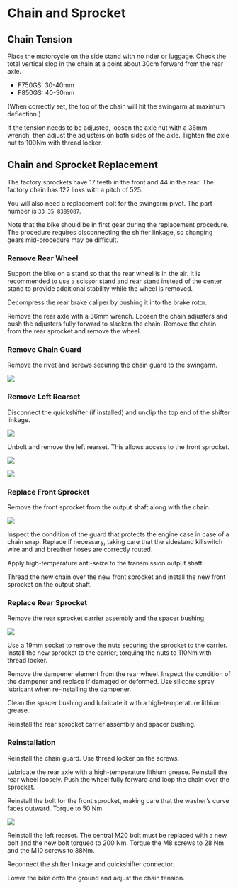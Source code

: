 # Chain and Sprocket

## Chain Tension

Place the motorcycle on the side stand with no rider or luggage. Check the
total vertical slop in the chain at a point about 30cm forward from the rear
axle. 

- F750GS: 30-40mm 
- F850GS: 40-50mm

(When correctly set, the top of the chain will hit the swingarm at maximum
deflection.)

If the tension needs to be adjusted, loosen the axle nut with a 36mm wrench,
then adjust the adjusters on both sides of the axle. Tighten the axle nut to
100Nm with thread locker.

## Chain and Sprocket Replacement

The factory sprockets have 17 teeth in the front and 44 in the rear. The
factory chain has 122 links with a pitch of 525.

You will also need a replacement bolt for the swingarm pivot. The part
number is `33 35 8389087`.

Note that the bike should be in first gear during the replacement procedure.
The procedure requires disconnecting the shifter linkage, so changing gears
mid-procedure may be difficult.

### Remove Rear Wheel

Support the bike on a stand so that the rear wheel is in the air. It is
recommended to use a scissor stand and rear stand instead of the center stand
to provide additional stability while the wheel is removed.

Decompress the rear brake caliper by pushing it into the brake rotor. 

Remove the rear axle with a 36mm wrench. Loosen the chain adjusters and push
the adjusters fully forward to slacken the chain. Remove the chain from the
rear sprocket and remove the wheel.

### Remove Chain Guard

Remove the rivet and screws securing the chain guard to the swingarm.

![](assets/chain-cover.png)

### Remove Left Rearset

Disconnect the quickshifter (if installed) and unclip the top end of the
shifter linkage. 

![](assets/quickshifter.png)

Unbolt and remove the left rearset. This allows access to the
front sprocket.

![](assets/left-rearset-1.png)

![](assets/left-rearset-2.png)

### Replace Front Sprocket

Remove the front sprocket from the output shaft along with the chain.

![](assets/front-sprocket-guard.png)

Inspect the condition of the guard that protects the engine case in case of a
chain snap. Replace if necessary, taking care that the sidestand killswitch
wire and and breather hoses are correctly routed.

Apply high-temperature anti-seize to the transmission output shaft.

Thread the new chain over the new front sprocket and install the new front
sprocket on the output shaft.

### Replace Rear Sprocket

Remove the rear sprocket carrier assembly and the spacer bushing. 

![](assets/rear-sprocket.png)

Use a 19mm socket to remove the nuts securing the sprocket to the carrier.
Install the new sprocket to the carrier, torquing the nuts to 110Nm with thread
locker. 

Remove the dampener element from the rear wheel. Inspect the condition of the
dampener and replace if damaged or deformed. Use silicone spray lubricant when
re-installing the dampener.

Clean the spacer bushing and lubricate it with a high-temperature lithium
grease.

Reinstall the rear sprocket carrier assembly and spacer bushing.

### Reinstallation

Reinstall the chain guard. Use thread locker on the screws.

Lubricate the rear axle with a high-temperature lithium grease. Reinstall the
rear wheel loosely. Push the wheel fully forward and loop the chain over the
sprocket.

Reinstall the bolt for the front sprocket, making care that the washer’s curve
faces outward. Torque to 50 Nm.

![](assets/front-sprocket-bolt.png)

Reinstall the left rearset. The central M20 bolt must be replaced with a new
bolt and the new bolt torqued to 200 Nm. Torque the M8 screws to 28 Nm and the
M10 screws to 38Nm.

Reconnect the shifter linkage and quickshifter connector.

Lower the bike onto the ground and adjust the chain tension.
